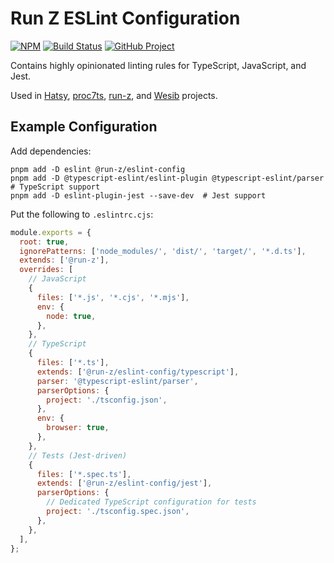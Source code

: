 # Run Z ESLint Configuration

[![NPM][npm-image]][npm-url]
[![Build Status][build-status-img]][build-status-link]
[![GitHub Project][github-image]][github-url]

Contains highly opinionated linting rules for TypeScript, JavaScript, and Jest.

Used in [Hatsy], [proc7ts], [run-z], and [Wesib] projects.

[npm-image]: https://img.shields.io/npm/v/@run-z/eslint-config.svg?logo=npm
[npm-url]: https://www.npmjs.com/package/@run-z/eslint-config
[build-status-img]: https://github.com/run-z/eslint-config/workflows/Build/badge.svg
[build-status-link]: https://github.com/run-z/eslint-config/actions?query=workflow:Build
[github-image]: https://img.shields.io/static/v1?logo=github&label=GitHub&message=project&color=informational
[github-url]: https://github.com/run-z/eslint-config
[hatsy]: https://github.com/hatsyjs
[proc7ts]: https://github.com/proc7ts
[run-z]: https://github.com/run-z
[wesib]: https://github.com/wesib

## Example Configuration

Add dependencies:

```shell
pnpm add -D eslint @run-z/eslint-config
pnpm add -D @typescript-eslint/eslint-plugin @typescript-eslint/parser  # TypeScript support
pnpm add -D eslint-plugin-jest --save-dev  # Jest support
```

Put the following to `.eslintrc.cjs`:

```javascript
module.exports = {
  root: true,
  ignorePatterns: ['node_modules/', 'dist/', 'target/', '*.d.ts'],
  extends: ['@run-z'],
  overrides: [
    // JavaScript
    {
      files: ['*.js', '*.cjs', '*.mjs'],
      env: {
        node: true,
      },
    },
    // TypeScript
    {
      files: ['*.ts'],
      extends: ['@run-z/eslint-config/typescript'],
      parser: '@typescript-eslint/parser',
      parserOptions: {
        project: './tsconfig.json',
      },
      env: {
        browser: true,
      },
    },
    // Tests (Jest-driven)
    {
      files: ['*.spec.ts'],
      extends: ['@run-z/eslint-config/jest'],
      parserOptions: {
        // Dedicated TypeScript configuration for tests
        project: './tsconfig.spec.json',
      },
    },
  ],
};
```
